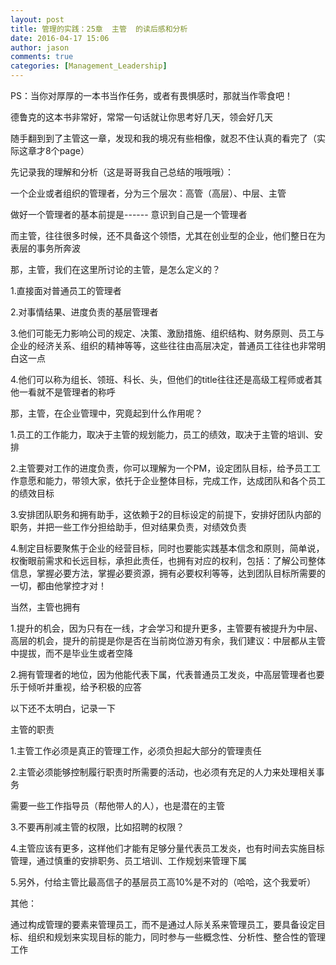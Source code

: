```yaml
---
layout: post
title: 管理的实践：25章  主管  的读后感和分析
date: 2016-04-17 15:06
author: jason
comments: true
categories: [Management_Leadership]
---
```

PS：当你对厚厚的一本书当作任务，或者有畏惧感时，那就当作零食吧！

德鲁克的这本书非常好，常常一句话就让你思考好几天，领会好几天

随手翻到到了主管这一章，发现和我的境况有些相像，就忍不住认真的看完了（实际这章才8个page）

先记录我的理解和分析（这是哥哥我自己总结的哦哦哦）：

一个企业或者组织的管理者，分为三个层次：高管（高层）、中层、主管

做好一个管理者的基本前提是------ 意识到自己是一个管理者

而主管，往往很多时候，还不具备这个领悟，尤其在创业型的企业，他们整日在为表层的事务所奔波

那，主管，我们在这里所讨论的主管，是怎么定义的？

1.直接面对普通员工的管理者

2.对事情结果、进度负责的基层管理者

3.他们可能无力影响公司的规定、决策、激励措施、组织结构、财务原则、员工与企业的经济关系、组织的精神等等，这些往往由高层决定，普通员工往往也非常明白这一点

4.他们可以称为组长、领班、科长、头，但他们的title往往还是高级工程师或者其他一看就不是管理者的称呼

那，主管，在企业管理中，究竟起到什么作用呢？

1.员工的工作能力，取决于主管的规划能力，员工的绩效，取决于主管的培训、安排

2.主管要对工作的进度负责，你可以理解为一个PM，设定团队目标，给予员工工作意愿和能力，带领大家，依托于企业整体目标，完成工作，达成团队和各个员工的绩效目标

3.安排团队职务和拥有助手，这依赖于2的目标设定的前提下，安排好团队内部的职务，并把一些工作分担给助手，但对结果负责，对绩效负责

4.制定目标要聚焦于企业的经营目标，同时也要能实践基本信念和原则，简单说，权衡眼前需求和长远目标，承担此责任，也拥有对应的权利，包括：了解公司整体信息，掌握必要方法，掌握必要资源，拥有必要权利等等，达到团队目标所需要的一切，都由他掌控才对！

当然，主管也拥有

1.提升的机会，因为只有在一线，才会学习和提升更多，主管要有被提升为中层、高层的机会，提升的前提是你是否在当前岗位游刃有余，我们建议：中层都从主管中提拔，而不是毕业生或者空降

2.拥有管理者的地位，因为他能代表下属，代表普通员工发炎，中高层管理者也要乐于倾听并重视，给予积极的应答

以下还不太明白，记录一下

主管的职责

1.主管工作必须是真正的管理工作，必须负担起大部分的管理责任

2.主管必须能够控制履行职责时所需要的活动，也必须有充足的人力来处理相关事务

需要一些工作指导员（帮他带人的人），也是潜在的主管

3.不要再削减主管的权限，比如招聘的权限？

4.主管应该有更多，这样他们才能有足够分量代表员工发炎，也有时间去实施目标管理，通过慎重的安排职务、员工培训、工作规划来管理下属

5.另外，付给主管比最高信子的基层员工高10%是不对的（哈哈，这个我爱听）

其他：

通过构成管理的要素来管理员工，而不是通过人际关系来管理员工，要具备设定目标、组织和规划来实现目标的能力，同时参与一些概念性、分析性、整合性的管理工作
